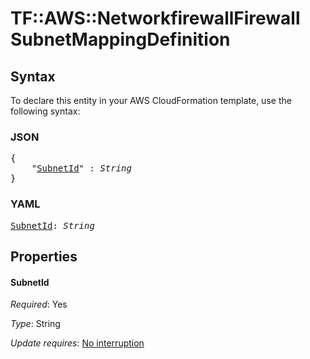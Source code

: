 # TF::AWS::NetworkfirewallFirewall SubnetMappingDefinition

## Syntax

To declare this entity in your AWS CloudFormation template, use the following syntax:

### JSON

<pre>
{
    "<a href="#subnetid" title="SubnetId">SubnetId</a>" : <i>String</i>
}
</pre>

### YAML

<pre>
<a href="#subnetid" title="SubnetId">SubnetId</a>: <i>String</i>
</pre>

## Properties

#### SubnetId

_Required_: Yes

_Type_: String

_Update requires_: [No interruption](https://docs.aws.amazon.com/AWSCloudFormation/latest/UserGuide/using-cfn-updating-stacks-update-behaviors.html#update-no-interrupt)

